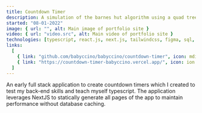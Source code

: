 ```yaml
---
title: Countdown Timer
description: A simulation of the barnes hut algorithm using a quad tree
started: "08-01-2022"
image: { url: "", alt: Main image of portfolio site }
video: { url: "video.src", alt: Main video of portfolio site }
technologies: [typescript, react.js, next.js, tailwindcss, figma, sql, prisma]
links:
  [
    { link: "github.com/babyccino/babyccino/countdown-timer", icon: mdi:github },
    { link: "https://countdown-timer-babyccino.vercel.app/", icon: ion:open },
  ]
---
```


An early full stack application to create countdown timers which I created to test
my back-end skills and teach myself typescript. The application leverages NextJS to
statically generate all pages of the app to maintain performance without database caching.
